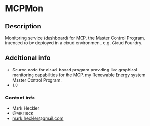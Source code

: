 # MCPMon

## Description

Monitoring service (dashboard) for MCP, the Master Control Program. Intended to be deployed in a cloud environment, e.g. Cloud Foundry.

## Additional info

* Source code for cloud-based program providing live graphical monitoring capabilities for the MCP, my Renewable Energy system Master Control Program.
* 1.0

### Contact info ###

* Mark Heckler
* @MkHeck
* mark.heckler@gmail.com
